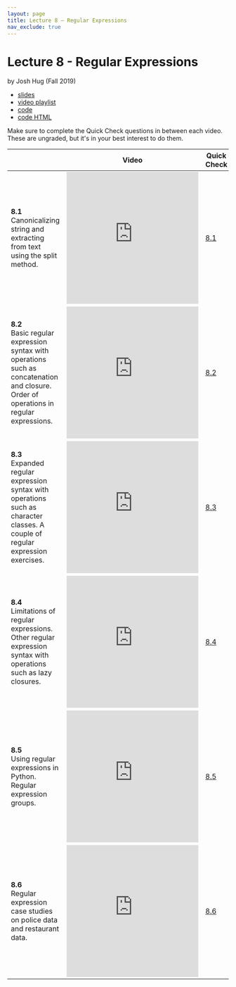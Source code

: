 ```yaml
---
layout: page
title: Lecture 8 – Regular Expressions
nav_exclude: true
---
```


# Lecture 8 - Regular Expressions

by Josh Hug (Fall 2019)

- [slides](https://docs.google.com/presentation/d/1SeRNPLRM68QKLChO-bpD0t524jerT5nIEkAd5JDUpes/edit?usp=sharing)
- [video playlist](https://www.youtube.com/watch?v=jXw2b3UuSnA&list=PLQCcNQgUcDfr5QB2o5HN3ajgUtQUIh9XP)
- [code](https://data100.datahub.berkeley.edu/hub/user-redirect/git-sync?repo=https://github.com/DS-100/su20&subPath=lecture/lec08/)
- [code HTML](http://www.ds100.org/su20/resources/assets/lectures/lec08/lec08.html)

Make sure to complete the Quick Check questions in between each video. These are ungraded, but it's in your best interest to do them.

<table>
<colgroup>
<col style="width: 25%" />
<col style="width: 25%" />
<col style="width: 25%" />
</colgroup>
<thead>
<tr class="header">
<th></th>
<th>Video</th>
<th>Quick Check</th>
</tr>
</thead>
<tbody>
<tr>
<td><strong>8.1</strong> <br> Canonicalizing string and extracting from text using the split method.</td>
<td><iframe width="300" height="300" height src="https://www.youtube.com/embed/jXw2b3UuSnA" frameborder="0" allow="accelerometer; autoplay; encrypted-media; gyroscope; picture-in-picture" allowfullscreen></iframe></td>
<td><a href="https://forms.gle/8Q7TeWeTc8aDn64V7" target="\_blank">8.1</a></td>
</tr>
<tr>
<td><strong>8.2</strong> <br> Basic regular expression syntax with operations such as concatenation and closure. Order of operations in regular expressions.</td>
<td><iframe width="300" height="300" height src="https://www.youtube.com/embed/3E5jcBIkVMQ" frameborder="0" allow="accelerometer; autoplay; encrypted-media; gyroscope; picture-in-picture" allowfullscreen></iframe></td>
<td><a href="https://forms.gle/9Guqx3AtNaWQPiVK9" target="\_blank">8.2</a></td>
</tr>
<tr>
<td><strong>8.3</strong> <br> Expanded regular expression syntax with operations such as character classes. A couple of regular expression exercises.</td>
<td><iframe width="300" height="300" height src="https://www.youtube.com/embed/qIPhnd3d3SE" frameborder="0" allow="accelerometer; autoplay; encrypted-media; gyroscope; picture-in-picture" allowfullscreen></iframe></td>
<td><a href="https://forms.gle/oM7NYTQbx5cxPJDN7" target="\_blank">8.3</a></td>
</tr>
<tr>
<td><strong>8.4</strong> <br> Limitations of regular expressions. Other regular expression syntax with operations such as lazy closures.</td>
<td><iframe width="300" height="300" height src="https://www.youtube.com/embed/tD4Wi2Jyzpc" frameborder="0" allow="accelerometer; autoplay; encrypted-media; gyroscope; picture-in-picture" allowfullscreen></iframe></td>
<td><a href="https://forms.gle/No1EK4miZiBgnh987" target="\_blank">8.4</a></td>
</tr>
<tr>
<td><strong>8.5</strong> <br> Using regular expressions in Python. Regular expression groups.</td>
<td><iframe width="300" height="300" height src="https://www.youtube.com/embed/uNJZJ2gWp0M" frameborder="0" allow="accelerometer; autoplay; encrypted-media; gyroscope; picture-in-picture" allowfullscreen></iframe></td>
<td><a href="https://forms.gle/DdVxcacFVbkEzTZCA" target="\_blank">8.5</a></td>
</tr>
<tr>
<td><strong>8.6</strong> <br> Regular expression case studies on police data and restaurant data.</td>
<td><iframe width="300" height="300" height src="https://www.youtube.com/embed/p__ZuEGxfyE" frameborder="0" allow="accelerometer; autoplay; encrypted-media; gyroscope; picture-in-picture" allowfullscreen></iframe></td>
<td><a href="https://forms.gle/JLdepmoLgUDehfNDA" target="\_blank">8.6</a></td>
</tr>
